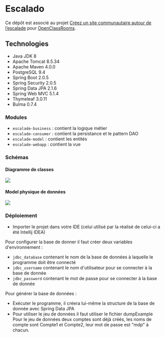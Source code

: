 # Escalado

Ce dépôt est associé au projet [Créez un site communautaire autour de l’escalade](https://openclassrooms.com/fr/projects/128/assignment) pour [OpenClassRooms](https://openclassrooms.com).

## Technologies

- Java JDK 8
- Apache Tomcat 8.5.34
- Apache Maven 4.0.0
- PostgreSQL 9.4
- Spring Boot 2.0.5
- Spring Security 2.0.5
- Spring Data JPA 2.1.6
- Spring Web MVC 5.1.4
- Thymeleaf 3.0.11
- Bulma 0.7.4

### Modules

- `escalade-business` : contient la logique métier
- `escalade-consumer` : contient la persistance et le pattern DAO
- `escalade-model` : contient les entités
- `escalade-webapp` : contient la vue

### Schémas

#### Diagramme de classes

![](http://image.noelshack.com/fichiers/2019/22/1/1558962835-diagramme-classes.png)

#### Model physique de données

![](http://image.noelshack.com/fichiers/2019/23/1/1559572493-capture.png)

### Déploiement

- Importer le projet dans votre IDE (celui utilisé par la réalisé de celui-ci a été Intellij IDEA)

Pour configurer la base de donner il faut créer deux variables d'environnement :
- `jdbc_database` contenant le nom de la base de données à laquelle le programme doit être connecté
- `jdbc_username` contenant le nom d'utilisateur pour se connecter à la base de donnée
- `jdbc_password` contenant le mot de passe pour se connecter à la base de donnée

Pour générer la base de données :
- Exécuter le programme, il créera lui-même la structure de la base de donnée avec Spring Data JPA
- Pour utiliser le jeu de données il faut utiliser le fichier dumpExample
Pour le jeu de données deux comptes sont déjà créés, les noms de compte sont Compte1 et Compte2, leur mot de passe est "mdp" à chacun.